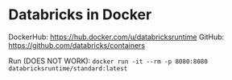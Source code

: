 # Databricks in Docker

DockerHub: https://hub.docker.com/u/databricksruntime
GitHub: https://github.com/databricks/containers

Run (DOES NOT WORK): `docker run -it --rm -p 8080:8080 databricksruntime/standard:latest`
